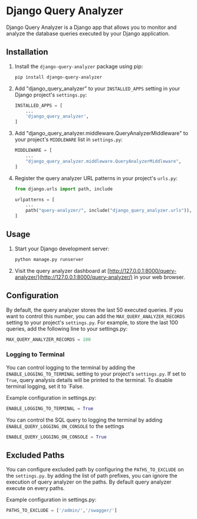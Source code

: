 # Django Query Analyzer

Django Query Analyzer is a Django app that allows you to monitor and analyze the database queries executed by your Django application.

## Installation

1. Install the `django-query-analyzer` package using pip:

   ```bash
   pip install django-query-analyzer

   ```

2. Add "django_query_analyzer" to your `INSTALLED_APPS` setting in your Django project's `settings.py`:

   ```python
   INSTALLED_APPS = [
       ...
       'django_query_analyzer',
   ]
   ```

3. Add "django_query_analyzer.middleware.QueryAnalyzerMiddleware" to your project's `MIDDLEWARE` list in `settings.py`:

   ```python
   MIDDLEWARE = [
       ...
       "django_query_analyzer.middleware.QueryAnalyzerMiddleware",
   ]
   ```

4. Register the query analyzer URL patterns in your project's `urls.py`:

   ```python
   from django.urls import path, include

   urlpatterns = [
       ...
       path("query-analyzer/", include("django_query_analyzer.urls")),
   ]
   ```


## Usage

1. Start your Django development server:

   ```bash
   python manage.py runserver
   ```

2. Visit the query analyzer dashboard at [http://127.0.0.1:8000/query-analyzer/](http://127.0.0.1:8000/query-analyzer/) in your web browser.

## Configuration

By default, the query analyzer stores the last 50 executed queries. If you want to control this number, you can add the `MAX_QUERY_ANALYZER_RECORDS` setting to your project's `settings.py`. For example, to store the last 100 queries, add the following line to your settings.py:

```python
MAX_QUERY_ANALYZER_RECORDS = 100
```

### Logging to Terminal

You can control logging to the terminal by adding the `ENABLE_LOGGING_TO_TERMINAL` setting to your project's `settings.py`. If set to `True`, query analysis details will be printed to the terminal. To disable terminal logging, set it to `False.

Example configuration in settings.py:

```python
ENABLE_LOGGING_TO_TERMINAL = True
```

You can control the SQL query to  logging  the terminal   by adding `ENABLE_QUERY_LOGGING_ON_CONSOLE` to the settings 

```python
ENABLE_QUERY_LOGGING_ON_CONSOLE = True
```
## Excluded Paths

You can configure excluded path by configuring the `PATHS_TO_EXCLUDE` on the `settings.py`.
by adding the list of path prefixes, you can ignore the execution of query analyzer on the paths. By default query analyzer execute on every paths.

Example configuration in settings.py:

```python
PATHS_TO_EXCLUDE = ['/admin/','/swagger/']
```
